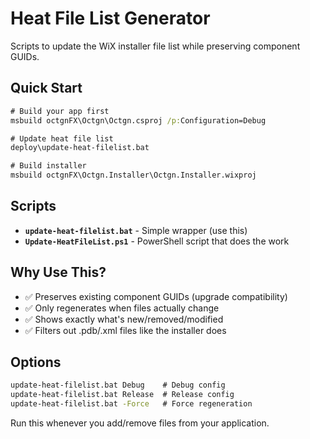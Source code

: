 # Heat File List Generator

Scripts to update the WiX installer file list while preserving component GUIDs.

## Quick Start

```cmd
# Build your app first
msbuild octgnFX\Octgn\Octgn.csproj /p:Configuration=Debug

# Update heat file list
deploy\update-heat-filelist.bat

# Build installer
msbuild octgnFX\Octgn.Installer\Octgn.Installer.wixproj
```

## Scripts

- **`update-heat-filelist.bat`** - Simple wrapper (use this)
- **`Update-HeatFileList.ps1`** - PowerShell script that does the work

## Why Use This?

- ✅ Preserves existing component GUIDs (upgrade compatibility)
- ✅ Only regenerates when files actually change
- ✅ Shows exactly what's new/removed/modified
- ✅ Filters out .pdb/.xml files like the installer does

## Options

```cmd
update-heat-filelist.bat Debug    # Debug config
update-heat-filelist.bat Release  # Release config  
update-heat-filelist.bat -Force   # Force regeneration
```

Run this whenever you add/remove files from your application.
